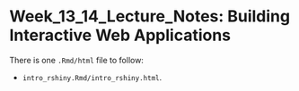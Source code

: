 
# Week_13_14_Lecture_Notes: Building Interactive Web Applications

There is one `.Rmd/html` file to follow:  

 - `intro_rshiny.Rmd/intro_rshiny.html`.